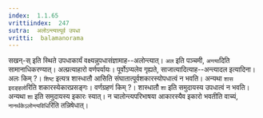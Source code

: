 ```yaml
---
index:  1.1.65
vrittiindex:  247
sutra:  अलोऽन्त्यात्पूर्व उपधा
vritti:  balamanorama 
---
```


सखन्-स् इति स्थिते उपधाकार्यं वक्ष्यन्नुपधासंज्ञामाह--अलोन्त्यात्। `अल` इति पञ्चमी, `अन्त्या`दिति सामानाधिकरण्यात्। अल्प्रत्याहारो वर्णपर्यायः। पूर्वोऽप्यलेव गृह्यते, साजात्यादित्याह--अन्त्यादल इत्यादिना। अलः किम् ?। `शिष्ट` इत्यत्र शास्धातौ आसिति संघातात्पूर्वशकारस्योपधात्वं न भवति। अन्यथा `शास इदङ्हलो`रिति शकारस्येकारप्रसङ्गः। वर्णग्रहणं किम् ?। शास्धातौ `शा` इति समुदायस्य उपधात्वं न भवति। अन्यथा `शा` इति समुदायस्य इकारः स्यात्। न चालोन्त्यपरिभाषया आकारस्यैव इकारो भवतीति वाच्यं, `नानर्थकेऽलोन्त्यविधि`रिति तन्निषेधात्। 

